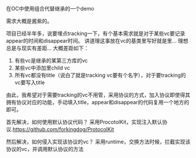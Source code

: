 在OC中使用组合代替继承的一个demo

需求大概是酱紫的。

项目已经半年多，说要埋点tracking一下，有个基本需求就是对于某些vc要记录appear的时间和disappear时间。
讲道理这事放在vc的基类里写好就是里...
理想总是与现实有差距...
大概差距如下：

1. 有些vc是继承的某第三方库的vc
2. 某些vc中添加里child vc
3. 所有vc都没有title（说白了就是tracking vc要有个名字），对于要tracking的vc要写入title

由此，我希望对于需要tracking的vc不用管，采用协议的方式，加入协议即使得其拥有协议对应的功能，手动填入title，appear和disappear的代码复用一个地方的即可。

首先解决，如何使用默认协议代码？
采用ProcotolKit，实现注入默认协议.https://github.com/forkingdog/ProtocolKit

然后解决，如何侵入实现该协议的vc？
采用runtime，交换方法时候，拦截实现该协议的vc，并调用默认协议的方法
